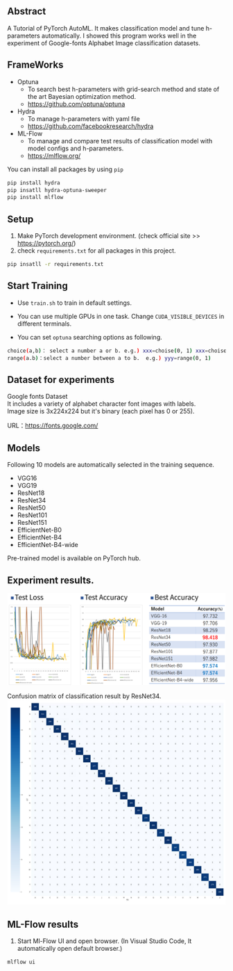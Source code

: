 ## Abstract

A Tutorial of PyTorch AutoML. It makes classification model and tune h-parameters automatically. I showed this program works well in the experiment of Google-fonts Alphabet Image classification datasets.  



## FrameWorks

- Optuna
  - To search best h-parameters with grid-search method and state of the art Bayesian optimization method.
  - https://github.com/optuna/optuna
- Hydra
  - To manage h-parameters with yaml file
  - https://github.com/facebookresearch/hydra
- ML-Flow
  - To manage and compare test results of classification model with model configs and h-parameters.
  - https://mlflow.org/



You can install all packages by using `pip` 

```bash
pip install hydra
pip insatll hydra-optuna-sweeper
pip install mlflow
```



## Setup 

1. Make PyTorch development environment. (check official site >> https://pytorch.org/)
2. check `requirements.txt` for all packages in this project.

```bash
pip insatll -r requirements.txt
```



## Start Training

- Use `train.sh` to train in default settings.

- You can use multiple GPUs in one task. Change `CUDA_VISIBLE_DEVICES` in different terminals.  
- You can set `optuna` searching options as following. 

```bash
choice(a,b)： select a number a or b. e.g.) xxx=choise(0, 1) xxx=choise([1,1], [-1,1])
range(a.b)：select a number between a to b.  e.g.) yyy=range(0, 1)  
```

## Dataset for experiments
Google fonts Dataset  
It includes a variety of alphabet character font images with labels.  
Image size is 3x224x224 but it's binary (each pixel has 0 or 255).  
  
URL：https://fonts.google.com/  
  
  
  
  
## Models
Following 10 models are automatically selected in the training sequence.
- VGG16
- VGG19
- ResNet18
- ResNet34
- ResNet50
- ResNet101
- ResNet151
- EfficientNet-B0
- EfficientNet-B4
- EfficientNet-B4-wide
  
Pre-trained model is available on PyTorch hub.  
  
  
  
## Experiment results.
![result](results/res.png)
  
Confusion matrix of classification result by ResNet34.  
![matrix](results/mat.png)
  
  
  
  
## ML-Flow results
1. Start Ml-Flow UI and open browser. (In Visual Studio Code, It automatically open default browser.)

```bash
mlflow ui
```





